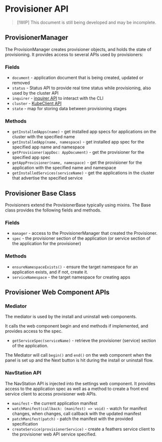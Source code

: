 # Provisioner API

> [!WIP]
> This document is still being developed and may be incomplete.

## ProvisionerManager

The ProvisionManager creates provisioner objects, and holds the state of provisioning. It provides access to several APIs used by provisioners:

### Fields

* `document` - application document that is being created, updated or removed
* `status` - Status API to provide real time status while provisioning, also used by the cluster API
* `inquirer` - [inquirer API](https://github.com/SBoudrias/Inquirer.js#readme) to interact with the CLI
* `cluster` - [KubeClient API](/references/kubeclient.md)
* `state` - map for storing data between provisioning stages

### Methods

* `getInstalledApps(name)` - get installed app specs for applications on the cluster with the specified name
* `getInstalledApp(name, namespace)` - get installed app spec for the specified app name and namespace
* `getProvisioner(appDoc: AppDocument)` - get the provisioner for the specified app spec
* `getAppProvisioner(name, namespace)` - get the provisioner for the application with the specified name and namespace
* `getInstalledServices(serviceName)` - get the applications in the cluster that advertise the specified service

## Provisioner Base Class

Provisioners extend the ProvisionerBase typically using mixins. The Base class provides the following fields and methods.

### Fields

* `manager` - access to the ProvisionerManager that created the Provisioner.
* `spec` - the provisioner section of the application (or service section of the application for the provisioner)

### Methods

* `ensureNamespaceExists()` - ensure the target namespace for an application exists, and if not, create it.
* `serviceNamespace` - the target namespace for creating apps

## Provisioner Web Component APIs

### Mediator

The mediator is used by the install and uninstall web components.

It calls the web component begin and end methods if implemented, and provides access to the spec.

* `getServiceSpec(serviceName)` - retrieve the provisioner (service) section of the application.

The Mediator will call `begin()` and `end()` on the web component when the panel is set up and the Next button is hit during the install or uninstall flow.

### NavStation API

The NavStation API is injected into the settings web component. It provides access to the application spec as well as a method to create a front end service client to access provisioner web APIs.

* `manifest` - the current application manifest
* `watchManifest(callback: (manifest) => void)` - watch for manifest changes, when changes, call callback with the updated manifest
* `patchManifest(patch)` - patch the manifest with the provided specification
* `createService(provisionerService)` - create a feathers service client to the provisioner web API service specified.
